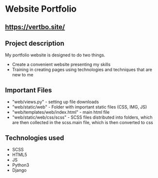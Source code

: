 # Website Portfolio

## https://vertbo.site/

## Project description

My portfolio website is designed to do two things. 
* Create a convenient website presenting my skills
* Training in creating pages using technologies and techniques that are new to me

## Important Files

* "web/views.py" - setting up file downloads
* "web/static/web" - Folder with important static files (CSS, IMG, JS)
* "web/templates/web/index.html" - main html file
* "web/static/web/css/scss" - SCSS files distributed into folders, which are then collected in the scss.main file, which is then converted to css 

## Technologies used
* SCSS
* HTML5
* JS
* Python3
* Django 
